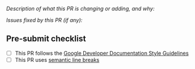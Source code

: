 _Description of what this PR is changing or adding, and why:_

_Issues fixed by this PR (if any):_

## Pre-submit checklist
- [ ] This PR follows the [Google Developer Documentation Style Guidelines](https://developers.google.com/style)
- [ ] This PR uses [semantic line breaks](https://github.com/dart-lang/site-shared/blob/main/doc/writing-for-dart-and-flutter-websites.md#semantic-line-breaks)